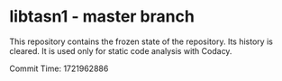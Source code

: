 # libtasn1 - master branch

This repository contains the frozen state of the repository.
Its history is cleared. It is used only for static code
analysis with Codacy.

Commit Time: 1721962886